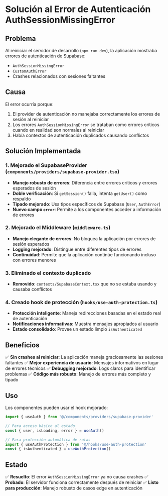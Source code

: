# Solución al Error de Autenticación AuthSessionMissingError

## Problema
Al reiniciar el servidor de desarrollo (`npm run dev`), la aplicación mostraba errores de autenticación de Supabase:
- `AuthSessionMissingError`
- `CustomAuthError`
- Crashes relacionados con sesiones faltantes

## Causa
El error ocurría porque:
1. El provider de autenticación no manejaba correctamente los errores de sesión al reiniciar
2. Los errores `AuthSessionMissingError` se trataban como errores críticos cuando en realidad son normales al reiniciar
3. Había contextos de autenticación duplicados causando conflictos

## Solución Implementada

### 1. Mejorado el SupabaseProvider (`components/providers/supabase-provider.tsx`)
- **Manejo robusto de errores**: Diferencia entre errores críticos y errores esperados de sesión
- **Doble verificación**: Si `getSession()` falla, intenta `getUser()` como respaldo
- **Tipado mejorado**: Usa tipos específicos de Supabase (`User`, `AuthError`)
- **Nuevo campo `error`**: Permite a los componentes acceder a información de errores

### 2. Mejorado el Middleware (`middleware.ts`)
- **Manejo elegante de errores**: No bloquea la aplicación por errores de sesión esperados
- **Logging mejorado**: Distingue entre diferentes tipos de errores
- **Continuidad**: Permite que la aplicación continúe funcionando incluso con errores menores

### 3. Eliminado el contexto duplicado
- **Removido**: `contexts/SupabaseContext.tsx` que no se estaba usando y causaba conflictos

### 4. Creado hook de protección (`hooks/use-auth-protection.ts`)
- **Protección inteligente**: Maneja redirecciones basadas en el estado real de autenticación
- **Notificaciones informativas**: Muestra mensajes apropiados al usuario
- **Estado consolidado**: Provee un estado limpio `isAuthenticated`

## Beneficios
✅ **Sin crashes al reiniciar**: La aplicación maneja graciosamente las sesiones faltantes
✅ **Mejor experiencia de usuario**: Mensajes informativos en lugar de errores técnicos
✅ **Debugging mejorado**: Logs claros para identificar problemas
✅ **Código más robusto**: Manejo de errores más completo y tipado

## Uso
Los componentes pueden usar el hook mejorado:

```typescript
import { useAuth } from '@/components/providers/supabase-provider'

// Para acceso básico al estado
const { user, isLoading, error } = useAuth()

// Para protección automática de rutas
import { useAuthProtection } from '@/hooks/use-auth-protection'
const { isAuthenticated } = useAuthProtection()
```

## Estado
✅ **Resuelto**: El error `AuthSessionMissingError` ya no causa crashes
✅ **Probado**: El servidor funciona correctamente después de reiniciar
✅ **Listo para producción**: Manejo robusto de casos edge en autenticación 